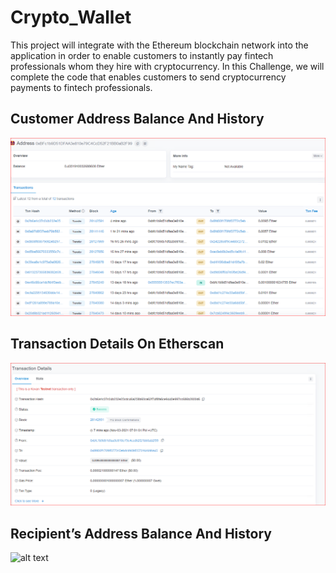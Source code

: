 # Crypto_Wallet

This project will integrate with the Ethereum blockchain network into the application in order to enable customers to instantly pay  fintech professionals whom they hire with cryptocurrency. In this Challenge, we will complete the code that enables customers to send cryptocurrency payments to fintech professionals. 

## Customer Address Balance And History

![alt text](/Images/address_balance_and_history_on_Etherscan.PNG)


## Transaction Details On Etherscan

![alt text](/Images/transaction_details_on_Etherscan.PNG)


## Recipient’s Address Balance And History

![alt text](/Images/recipient’s_address_balance_and_history_on_Etherscan.PNG)

